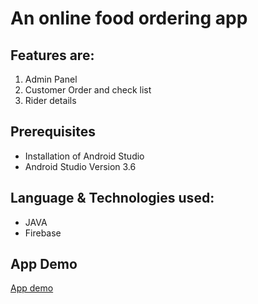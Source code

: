 # An online food ordering app 


## Features are: 
1. Admin Panel
2. Customer Order and check list
3. Rider details

## Prerequisites
* Installation of Android Studio
* Android Studio Version 3.6

## Language & Technologies used:
* JAVA
* Firebase

## App Demo
[App demo](
https://github.com/mahbuba26/FoodAppNew/assets/101488753/90a3e4b2-6cb4-48b0-809c-e75c95ec859f)
